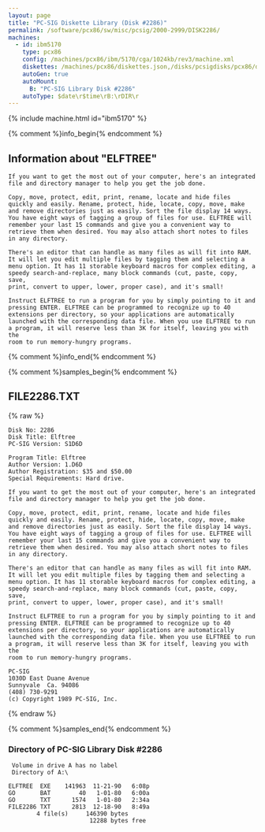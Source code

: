 ```yaml
---
layout: page
title: "PC-SIG Diskette Library (Disk #2286)"
permalink: /software/pcx86/sw/misc/pcsig/2000-2999/DISK2286/
machines:
  - id: ibm5170
    type: pcx86
    config: /machines/pcx86/ibm/5170/cga/1024kb/rev3/machine.xml
    diskettes: /machines/pcx86/diskettes.json,/disks/pcsigdisks/pcx86/diskettes.json
    autoGen: true
    autoMount:
      B: "PC-SIG Library Disk #2286"
    autoType: $date\r$time\rB:\rDIR\r
---
```


{% include machine.html id="ibm5170" %}

{% comment %}info_begin{% endcomment %}

## Information about "ELFTREE"

    If you want to get the most out of your computer, here's an integrated
    file and directory manager to help you get the job done.
    
    Copy, move, protect, edit, print, rename, locate and hide files
    quickly and easily. Rename, protect, hide, locate, copy, move, make
    and remove directories just as easily. Sort the file display 14 ways.
    You have eight ways of tagging a group of files for use. ELFTREE will
    remember your last 15 commands and give you a convenient way to
    retrieve them when desired. You may also attach short notes to files
    in any directory.
    
    There's an editor that can handle as many files as will fit into RAM.
    It will let you edit multiple files by tagging them and selecting a
    menu option. It has 11 storable keyboard macros for complex editing, a
    speedy search-and-replace, many block commands (cut, paste, copy, save,
    print, convert to upper, lower, proper case), and it's small!
    
    Instruct ELFTREE to run a program for you by simply pointing to it and
    pressing ENTER. ELFTREE can be programmed to recognize up to 40
    extensions per directory, so your applications are automatically
    launched with the corresponding data file. When you use ELFTREE to run
    a program, it will reserve less than 3K for itself, leaving you with the
    room to run memory-hungry programs.
{% comment %}info_end{% endcomment %}

{% comment %}samples_begin{% endcomment %}

## FILE2286.TXT

{% raw %}
```
Disk No: 2286                                                           
Disk Title: Elftree                                                     
PC-SIG Version: S1D6D                                                   
                                                                        
Program Title: Elftree                                                  
Author Version: 1.D6D                                                   
Author Registration: $35 and $50.00                                     
Special Requirements: Hard drive.                                       
                                                                        
If you want to get the most out of your computer, here's an integrated  
file and directory manager to help you get the job done.                
                                                                        
Copy, move, protect, edit, print, rename, locate and hide files         
quickly and easily. Rename, protect, hide, locate, copy, move, make     
and remove directories just as easily. Sort the file display 14 ways.   
You have eight ways of tagging a group of files for use. ELFTREE will   
remember your last 15 commands and give you a convenient way to         
retrieve them when desired. You may also attach short notes to files    
in any directory.                                                       
                                                                        
There's an editor that can handle as many files as will fit into RAM.   
It will let you edit multiple files by tagging them and selecting a     
menu option. It has 11 storable keyboard macros for complex editing, a  
speedy search-and-replace, many block commands (cut, paste, copy, save, 
print, convert to upper, lower, proper case), and it's small!           
                                                                        
Instruct ELFTREE to run a program for you by simply pointing to it and  
pressing ENTER. ELFTREE can be programmed to recognize up to 40         
extensions per directory, so your applications are automatically        
launched with the corresponding data file. When you use ELFTREE to run  
a program, it will reserve less than 3K for itself, leaving you with the
room to run memory-hungry programs.                                     
                                                                        
PC-SIG                                                                  
1030D East Duane Avenue                                                 
Sunnyvale  Ca. 94086                                                    
(408) 730-9291                                                          
(c) Copyright 1989 PC-SIG, Inc.                                         
```
{% endraw %}

{% comment %}samples_end{% endcomment %}

### Directory of PC-SIG Library Disk #2286

     Volume in drive A has no label
     Directory of A:\

    ELFTREE  EXE    141963  11-21-90   6:08p
    GO       BAT        40   1-01-80   6:00a
    GO       TXT      1574   1-01-80   2:34a
    FILE2286 TXT      2813  12-18-90   8:49a
            4 file(s)     146390 bytes
                           12288 bytes free
